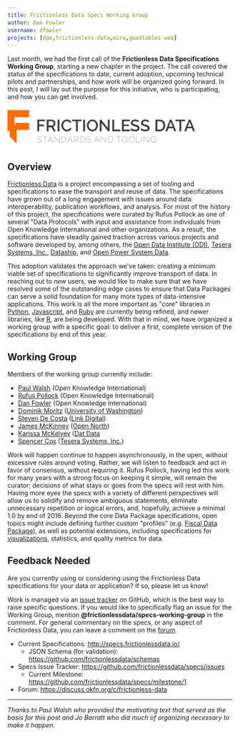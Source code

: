 ```yaml
---
title: Frictionless Data Specs Working Group
author: Dan Fowler
username: dfowler
projects: [dpm,frictionless-data,mira,goodtables-web]
---
```


Last month, we had the first call of the **Frictionless Data
Specifications Working Group**, starting a new chapter in the project.
The call covered the status of the specifications to date, current
adoption, upcoming technical pilots and partnerships, and how work
will be organized going forward.  In this post, I will lay out the
purpose for this initiative, who is participating, and how you can get
involved.

[![Frictionless Data Logo](/img/posts/frictionlessdata-logo.png)](http://frictionlessdata.io/)

## Overview 

[Frictionless Data](http://frictionlessdata.io/) is a project
encompassing a set of tooling and specifications to ease the transport
and reuse of data. The specifications have grown out of a long
engagement with issues around data interoperability, publication
workflows, and analysis.  For most of the history of this project, the
specifications were curated by Rufus Pollock as one of several "Data
Protocols" with input and assistance from individuals from Open
Knowledge International and other organizations.  As a result, the
specifications have steadily gained traction across various projects
and software developed by, among others, the
[Open Data Institute (ODI)](http://theodi.org/),
[Tesera Systems, Inc.](http://tesera.com/),
[Dataship](https://dataship.io/), and
[Open Power System Data](http://open-power-system-data.org/).

This adoption validates the approach we've taken: creating a minimum
viable set of specifications to significantly improve transport of
data.  In reaching out to *new* users, we would like to make sure that
we have resolved some of the outstanding edge cases to ensure that
Data Packages can serve a solid foundation for many more types of
data-intensive applications.  This work is all the more important as
"core" libraries in
[Python](https://github.com/frictionlessdata/datapackage-py),
[Javascript](https://github.com/frictionlessdata/datapackage-js), and
[Ruby](https://github.com/theodi/datapackage.rb) are currently being
refined, and newer libraries, like
[R](https://github.com/frictionlessdata/datapackage-r), are being
developed.  With that in mind, we have organized a working group with
a specific goal: to deliver a first, complete version of the
specifications by end of this year.

## Working Group

Members of the working group currently include:

- [Paul Walsh](https://twitter.com/_pwalsh) (Open Knowledge International)
- [Rufus Pollock](https://twitter.com/rufuspollock) (Open Knowledge International)
- [Dan Fowler](https://twitter.com/danfowler) (Open Knowledge International)
- [Dominik Moritz](https://twitter.com/domoritz) ([University of Washington](http://www.cs.washington.edu/)) 
- [Steven De Costa](https://twitter.com/starl3n) ([Link Digital](http://linkdigital.com.au/))
- [James McKinney](https://twitter.com/mckinneyjames) ([Open North](http://www.opennorth.ca/))
- [Karissa McKelvey](https://twitter.com/okdistribute) ([Dat Data](http://dat-data.com/)
- [Spencer Cox](https://twitter.com/TheSpencerCox) ([Tesera Systems, Inc.](http://tesera.com/))

Work will happen continue to happen asynchronously, in the open,
without excessive rules around voting.  Rather, we will listen to
feedback and act in favor of consensus, without requiring it.  Rufus
Pollock, having led this work for many years with a strong focus on
keeping it simple, will remain the curator; decisions of what stays or
goes from the specs will rest with him.  Having more eyes the specs
with a variety of different perspectives will allow us to solidify and
remove ambiguous statements, eliminate unnecessary repetition or
logical errors, and, hopefully, achieve a minimal 1.0 by end of 2016.
Beyond the core Data Package specifications, open topics might include
defining further custom "profiles"
(e.g. [Fiscal Data Package](http://specs.frictionlessdata.io/fiscal-data-package/)),
as well as potential extensions, including specifications for
[visualizations](https://discuss.okfn.org/t/data-packages-views-graphs-maps-tables-etc/2667),
statistics, and quality metrics for data.

## Feedback Needed

Are you currently using or considering using the Frictionless Data
specifications for your data or application?  If so, please let us
know!

Work is managed via an
[issue tracker](https://github.com/frictionlessdata/specs/issues) on
GitHub, which is the best way to raise specific questions.  If you
would like to specifically flag an issue for the Working Group,
mention **@frictionlessdata/specs-working-group** in the comment.  For
general commentary on the specs, or any aspect of Frictionless Data,
you can leave a comment on the
[forum](https://discuss.okfn.org/c/frictionless-data).

- Current Specifications: <http://specs.frictionlessdata.io/>
  - JSON Schema (for validation): <https://github.com/frictionlessdata/schemas>
- Specs Issue Tracker: <https://github.com/frictionlessdata/specs/issues>
  - Current Milestone: <https://github.com/frictionlessdata/specs/milestone/1>
- Forum: <https://discuss.okfn.org/c/frictionless-data>

---

*Thanks to Paul Walsh who provided the motivating text that served as
 the basis for this post and Jo Barratt who did much of organizing
 necessary to make it happen.*
